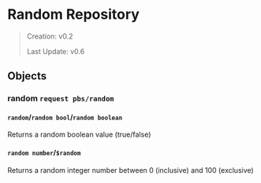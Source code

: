 # Random Repository

> Creation: v0.2
> 
> Last Update: v0.6

## Objects

### random `request pbs/random`

#### `random`/`random bool`/`random boolean`

Returns a random boolean value (true/false)

#### `random number`/`$random`

Returns a random integer number between 0 (inclusive) and 100 (exclusive)
